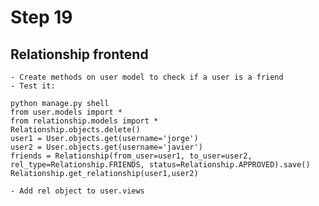 # Step 19
    
## Relationship frontend
    - Create methods on user model to check if a user is a friend
    - Test it:
```
python manage.py shell
from user.models import *
from relationship.models import *
Relationship.objects.delete()
user1 = User.objects.get(username='jorge')
user2 = User.objects.get(username='javier')
friends = Relationship(from_user=user1, to_user=user2, rel_type=Relationship.FRIENDS, status=Relationship.APPROVED).save()
Relationship.get_relationship(user1,user2)
```
    - Add rel object to user.views

